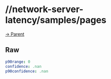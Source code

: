 
# //network-server-latency/samples/pages

[→ Parent](../..)


## Raw


```yaml
p90range: 0
confidence: .nan
p90confidence: .nan

```

